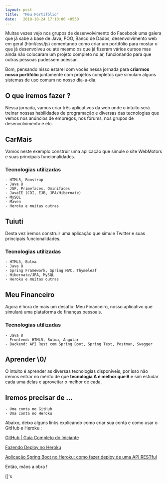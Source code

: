 ```yaml
---
layout: post
title:  "Meu Portifólio"
date:   2018-10-24 17:10:00 +0530
---
```


Muitas vezes vejo nos grupos de desenvolvimento do Facebook uma galera que já sabe a base de Java, POO, Banco de Dados, desenvolvimento web em geral (html/css/js) comentando como criar um portifólio para mostar o que já desenvolveu ou até mesmo os que já fizeram vários cursos mas ainda não colocaram um projeto completo no ar, funcionando para que outras pessoas pudessem acessar.

Bom, pensando nisso estarei com vocês nessa jornada para **criarmos nosso portifólio** juntamente com projetos completos que simulam alguns sistemas de uso comum no nosso dia-a-dia.

## O que iremos fazer ?

Nessa jornada, vamos criar três aplicativos da web onde o intuito será treinar nossas habilidades de programação e diversas das tecnologias que vemos nos anúncios de empregos, nos fórums, nos grupos de desenvolvimento e etc.


## CarMais

Vamos neste exemplo construir uma aplicação que simule o site WebMotors  e suas principais funcionalidades.

### Tecnologias utilizadas 
    - HTML5, Boostrap
    - Java 8
    - JSF, Primefaces, Ominifaces
    - JavaEE (CDI, EJB, JPA/Hibernate)
    - MySQL
    - Maven
    - Heroku e muitas outras



## Tuiuti

Desta vez iremos construir uma aplicação que simule Twitter e suas principais funcionalidades.

### Tecnologias utilizadas 
    - HTML5, Bulma
    - Java 8
    - Spring Framework, Spring MVC, Thymeleaf
    - Hibernate/JPA, MySQL
    - Heroku e muitas outras



## Meu Financeiro

Agora é hora de mais um desafio: Meu Financeiro, nosso aplicativo que simulará uma plataforma de finanças pessoais.

### Tecnologias utilizadas 
    - Java 8
    - Frontend: HTML5, Bulma, Angular
    - Backend: API Rest com Spring Boot, Spring Test, Postman, Swagger



## Aprender \0/

O intuito é aprender as diversas tecnologias disponíveis, por isso não iremos entrar no mérito de que **tecnologia A é melhor que B** e sim estudar cada uma delas e aproveitar o melhor de cada.



## Iremos precisar de ...

    - Uma conta no GitHub
    - Uma conta no Heroku

Abaixo, deixo alguns links explicando como criar sua conta e como usar o GitHub e Heroku :

[GitHub | Guia Completo do Iniciante](https://www.youtube.com/watch?v=UbJLOn1PAKw)

[Fazendo Deploy no Heroku](https://www.youtube.com/watch?v=kY4u39a6Ueg)

[Aplicação Spring Boot no Heroku: como fazer deploy de uma API RESTful](https://www.youtube.com/watch?v=dusvP0CFisw)



Então, mãos a obra !

[]'s